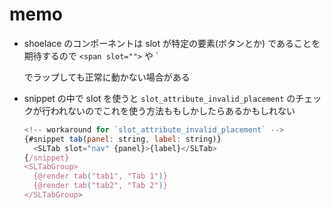 # memo

* shoelace のコンポーネントは slot が特定の要素(ボタンとか) であることを期待するので `<span slot="">` や `<div slot=""> でラップしても正常に動かない場合がある
* snippet の中で slot を使うと `slot_attribute_invalid_placement` のチェックが行われないのでこれを使う方法ももしかしたらあるかもしれない

  ```js
  <!-- workaround for `slot_attribute_invalid_placement` -->
  {#snippet tab(panel: string, label: string)}
    <SLTab slot="nav" {panel}>{label}</SLTab>
  {/snippet}
  <SLTabGroup>
    {@render tab("tab1", "Tab 1")}
    {@render tab("tab2", "Tab 2")}
  </SLTabGroup>
  ```
